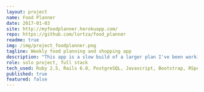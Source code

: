 ```yaml
---
layout: project
name: Food Planner
date: 2017-01-03
site: http://myfoodplanner.herokuapp.com/
repo: https://github.com/lortza/food_planner
readme: true
img: /img/project_foodplanner.png
tagline: Weekly food planning and shopping app
description: "This app is a slow build of a larger plan I've been working on for a while. The purpose of this tool is threefold: 1) enable smart nutrition planning 2) provide organization for a day when we cook all meals for the week 3) provide a shopping list organized by store aisle for efficient shopping. Currently the app is about 50% complete, but it is functional and in use since January 2019 for points 2 and 3. Part of this point of this app is to practice breaking down complicated ideas and features into something achievable and deployable. It's better to fail fast and learn what the feature should be than invest a whole lot of time into an untested idea. This app is excellent practice in that arena."
role: solo project, full stack
tech_used: Ruby 2.5, Rails 6.0, PostgreSQL, Javascript, Bootstrap, RSpec, Heroku, Devise, CircleCI
published: true
featured: false
---
```

